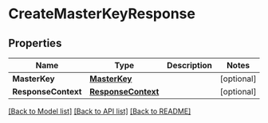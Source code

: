 # CreateMasterKeyResponse

## Properties

Name | Type | Description | Notes
------------ | ------------- | ------------- | -------------
**MasterKey** | [**MasterKey**](MasterKey.md) |  | [optional] 
**ResponseContext** | [**ResponseContext**](ResponseContext.md) |  | [optional] 

[[Back to Model list]](../README.md#documentation-for-models) [[Back to API list]](../README.md#documentation-for-api-endpoints) [[Back to README]](../README.md)


